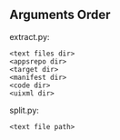 ## Arguments Order

extract.py:

	<text files dir>
	<appsrepo dir>
	<target dir>
	<manifest dir>
	<code dir>
	<uixml dir>
	
split.py:

	<text file path>